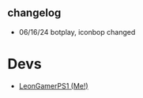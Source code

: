 

## changelog
- 06/16/24 botplay, iconbop changed










# Devs



- [LeonGamerPS1 (Me!)](https://github.com/leongamerps1)







